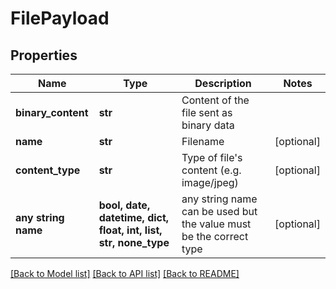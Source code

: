 # FilePayload


## Properties
Name | Type | Description | Notes
------------ | ------------- | ------------- | -------------
**binary_content** | **str** | Content of the file sent as binary data | 
**name** | **str** | Filename | [optional] 
**content_type** | **str** | Type of file&#39;s content (e.g. image/jpeg) | [optional] 
**any string name** | **bool, date, datetime, dict, float, int, list, str, none_type** | any string name can be used but the value must be the correct type | [optional]

[[Back to Model list]](../README.md#documentation-for-models) [[Back to API list]](../README.md#documentation-for-api-endpoints) [[Back to README]](../README.md)



